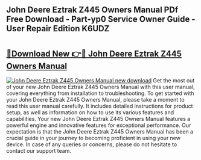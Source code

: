 ## John Deere Eztrak Z445 Owners Manual PDf Free Download - Part-yp0 Service Owner Guide - User Repair Edition K6UDZ

# <h2><a href="http://bc94654.oget.top/?id=John+Deere+Eztrak+Z445+Owners+Manual">🔗Download New 👉🔴 John Deere Eztrak Z445 Owners Manual</a></h2>

[![John Deere Eztrak Z445 Owners Manual new download](https://i.imgur.com/5g1atiW.png)](http://bc94654.oget.top/?id=John+Deere+Eztrak+Z445+Owners+Manual)
Get the most out of your new John Deere Eztrak Z445 Owners Manual with this user manual, covering everything from installation to troubleshooting. To get started with your John Deere Eztrak Z445 Owners Manual, please take a moment to read this user manual carefully. It includes detailed instructions for product setup, as well as information on how to use its various features and capabilities. Your new John Deere Eztrak Z445 Owners Manual features a powerful engine and innovative features for exceptional performance. Our expectation is that the John Deere Eztrak Z445 Owners Manual has been a crucial guide in your journey to becoming proficient in using your new device. In case of any queries or concerns, please do not hesitate to contact our support team.
